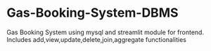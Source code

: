 # Gas-Booking-System-DBMS
Gas Booking System using mysql and streamlit module for frontend.
Includes add,view,update,delete,join,aggregate functionalities
